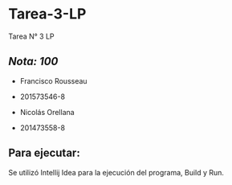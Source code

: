 # Tarea-3-LP
Tarea N° 3 LP 
  
## *Nota: 100*  
  
* Francisco Rousseau  
* 201573546-8

* Nicolás Orellana 
* 201473558-8


## Para ejecutar:  
Se utilizó Intellij Idea para la ejecución del programa, Build y Run.
